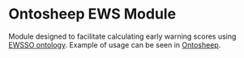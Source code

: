 # Ontosheep EWS Module

Module designed to facilitate calculating early warning scores using [EWSSO ontology](https://github.com/zcilia/ews-ontology).  Example of usage can be seen in [Ontosheep](https://github.com/jmwhorton/ontosheep).
